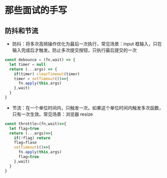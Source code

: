<!--
 * @Author: your name
 * @Date: 2020-05-27 01:52:00
 * @LastEditTime: 2020-05-27 02:25:16
 * @LastEditors: Please set LastEditors
 * @Description: In User Settings Edit
 * @FilePath: \vuepress-blog\docs\blog\Other-Library\那些面试的手写.md
--> 
# 那些面试的手写
## 防抖和节流
- 防抖：将多次高频操作优化为最后一次执行，常见场景：input 框输入，只在输入完成后才触发。防止多次提交按钮，只执行最后提交的一次

```js
const debounce = (fn,wait) => {
  let timer = null
  return (...args) => {
    if(timer) clearTimeout(timer)
    timer = setTimeout(()=>{
      fn.apply(this,args)
    },wait)
  }
}
```
- 节流：在一个单位时间内，只触发一次。如果这个单位时间内触发多次函数，只有一次生效。常见场景：浏览器 resize

```js
const throttle=(fn,wait)=>{
  let flag=true
  return (...args)=>{
    if(!flag) return
    flag=flase
    setTimeout(()=>{
      fn.apply(this,args)
      flag=true
    },wait)
  }
}
```
